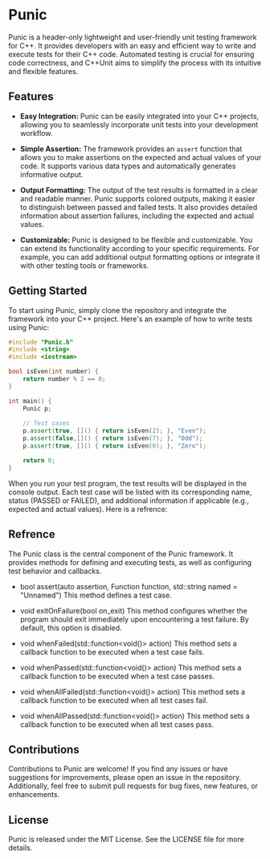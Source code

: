 # Punic

Punic is a header-only lightweight and user-friendly unit testing framework for C++. It provides developers with an easy and efficient way to write and execute tests for their C++ code. Automated testing is crucial for ensuring code correctness, and C++Unit aims to simplify the process with its intuitive and flexible features.

## Features

- **Easy Integration:** Punic can be easily integrated into your C++ projects, allowing you to seamlessly incorporate unit tests into your development workflow.

- **Simple Assertion:** The framework provides an `assert` function that allows you to make assertions on the expected and actual values of your code. It supports various data types and automatically generates informative output.

- **Output Formatting:** The output of the test results is formatted in a clear and readable manner. Punic supports colored outputs, making it easier to distinguish between passed and failed tests. It also provides detailed information about assertion failures, including the expected and actual values.

- **Customizable:** Punic is designed to be flexible and customizable. You can extend its functionality according to your specific requirements. For example, you can add additional output formatting options or integrate it with other testing tools or frameworks.

## Getting Started

To start using Punic, simply clone the repository and integrate the framework into your C++ project.
Here's an example of how to write tests using Punic:

```cpp
#include "Punic.h"
#include <string>
#include <iostream>

bool isEven(int number) {
    return number % 2 == 0;
}

int main() {
    Punic p;
    
    // Test cases
    p.assert(true, []() { return isEven(2); }, "Even");
    p.assert(false,[]() { return isEven(7); }, "Odd");
    p.assert(true, []() { return isEven(0); }, "Zero");

    return 0;
}
```

When you run your test program, the test results will be displayed in the console output. Each test case will be listed with its corresponding name, status (PASSED or FAILED), and additional information if applicable (e.g., expected and actual values).
Here is a refrence:

## Refrence

The Punic class is the central component of the Punic framework. It provides methods for defining and executing tests, as well as configuring test behavior and callbacks.

- bool assert(auto assertion, Function function, std::string named = "Unnamed")
This method defines a test case. 

- void exitOnFailure(bool on_exit)
This method configures whether the program should exit immediately upon encountering a test failure. By default, this option is disabled.

- void whenFailed(std::function<void()> action)
This method sets a callback function to be executed when a test case fails.

- void whenPassed(std::function<void()> action)
This method sets a callback function to be executed when a test case passes.

- void whenAllFailed(std::function<void()> action)
This method sets a callback function to be executed when all test cases fail.

- void whenAllPassed(std::function<void()> action)
This method sets a callback function to be executed when all test cases pass.

## Contributions

Contributions to Punic are welcome! If you find any issues or have suggestions for improvements, please open an issue in the repository. Additionally, feel free to submit pull requests for bug fixes, new features, or enhancements.

## License

Punic is released under the MIT License. See the LICENSE file for more details.
